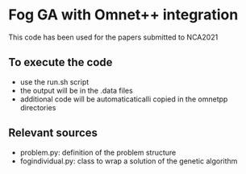 # Fog GA with Omnet++ integration
This code has been used for the papers submitted to NCA2021
## To execute the code
- use the run.sh script
- the output will be in the .data files
- additional code will be automaticaticalli copied in the omnetpp directories
## Relevant sources
- problem.py: definition of the problem structure
- fogindividual.py: class to wrap a solution of the genetic algorithm
